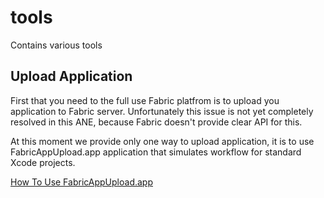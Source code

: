 # tools
Contains various tools

## Upload Application

First that you need to the full use Fabric platfrom is to upload you application to Fabric server. Unfortunately this issue is not yet completely resolved in this ANE, because Fabric doesn't provide clear API for this. 

At this moment we provide only one way to upload application, it is to use FabricAppUpload.app application that simulates workflow for standard Xcode projects.

[How To Use FabricAppUpload.app](https://github.com/airext/fabric/wiki/How-To-Use-FabricAppUpload.app)
